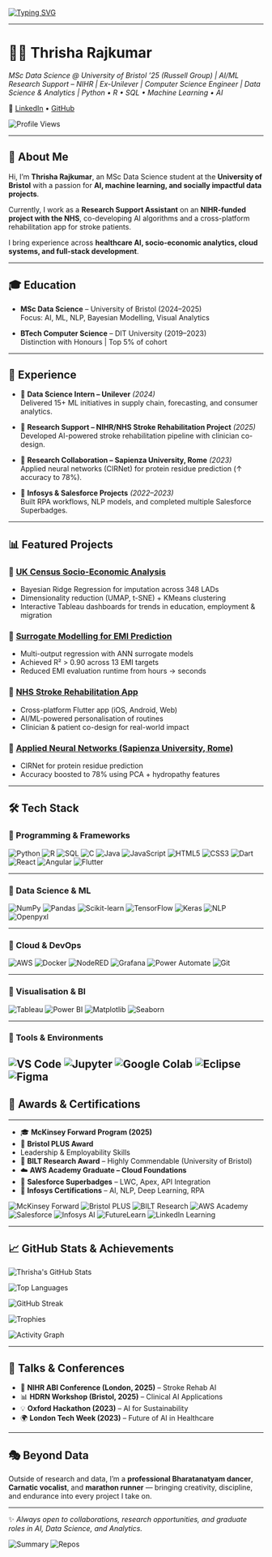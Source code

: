 [![Typing SVG](https://readme-typing-svg.demolab.com?font=Fira+Code&weight=600&size=22&pause=600&color=007BFF&center=true&vCenter=true&width=1000&lines=MSc+Data+Science+%40+Bristol+’25+(Russell+Group);AI%2FML+Research+Support+–+NIHR;Ex-Unilever+%7C+CS+Engineer;Python+•+R+•+SQL+•+Machine+Learning+•+AI)](https://git.io/typing-svg)

---

# 👩‍💻 Thrisha Rajkumar  

*MSc Data Science @ University of Bristol ’25 (Russell Group) | AI/ML Research Support – NIHR | Ex-Unilever | Computer Science Engineer | Data Science & Analytics | Python • R • SQL • Machine Learning • AI*


🔗 [LinkedIn](https://www.linkedin.com/in/thrisha-rajkumar/) • [GitHub](https://github.com/thrisharajkumar)  

![Profile Views](https://komarev.com/ghpvc/?username=thrisharajkumar&color=brightgreen&style=flat-square)  

---

## 👋 About Me  

Hi, I’m **Thrisha Rajkumar**, an MSc Data Science student at the **University of Bristol** with a passion for **AI, machine learning, and socially impactful data projects**.  

Currently, I work as a **Research Support Assistant** on an **NIHR-funded project with the NHS**, co-developing AI algorithms and a cross-platform rehabilitation app for stroke patients.  

I bring experience across **healthcare AI, socio-economic analytics, cloud systems, and full-stack development**.  

---
## 🎓 Education  

- **MSc Data Science** – University of Bristol (2024–2025)  
  Focus: AI, ML, NLP, Bayesian Modelling, Visual Analytics  

- **BTech Computer Science** – DIT University (2019–2023)  
  Distinction with Honours | Top 5% of cohort  

---

## 💼 Experience  

- 🏢 **Data Science Intern – Unilever** *(2024)*  
  Delivered 15+ ML initiatives in supply chain, forecasting, and consumer analytics.  

- 🏥 **Research Support – NIHR/NHS Stroke Rehabilitation Project** *(2025)*  
  Developed AI-powered stroke rehabilitation pipeline with clinician co-design.  

- 🧪 **Research Collaboration – Sapienza University, Rome** *(2023)*  
  Applied neural networks (CIRNet) for protein residue prediction (↑ accuracy to 78%).  

- 🏫 **Infosys & Salesforce Projects** *(2022–2023)*  
  Built RPA workflows, NLP models, and completed multiple Salesforce Superbadges.  

---

## 📊 Featured Projects  

### 🔹 [UK Census Socio-Economic Analysis](#)  
- Bayesian Ridge Regression for imputation across 348 LADs  
- Dimensionality reduction (UMAP, t-SNE) + KMeans clustering  
- Interactive Tableau dashboards for trends in education, employment & migration  

### 🔹 [Surrogate Modelling for EMI Prediction](#)  
- Multi-output regression with ANN surrogate models  
- Achieved R² > 0.90 across 13 EMI targets  
- Reduced EMI evaluation runtime from hours → seconds  

### 🔹 [NHS Stroke Rehabilitation App](#)  
- Cross-platform Flutter app (iOS, Android, Web)  
- AI/ML-powered personalisation of routines  
- Clinician & patient co-design for real-world impact  

### 🔹 [Applied Neural Networks (Sapienza University, Rome)](#)  
- CIRNet for protein residue prediction  
- Accuracy boosted to 78% using PCA + hydropathy features  

---
## 🛠️ Tech Stack  

### 🔹 Programming & Frameworks  
![Python](https://img.shields.io/badge/Python-3776AB?style=for-the-badge&logo=python&logoColor=white)
![R](https://img.shields.io/badge/R-276DC3?style=for-the-badge&logo=r&logoColor=white)
![SQL](https://img.shields.io/badge/SQL-003B57?style=for-the-badge&logo=postgresql&logoColor=white)
![C](https://img.shields.io/badge/C-00599C?style=for-the-badge&logo=c&logoColor=white)
![Java](https://img.shields.io/badge/Java-007396?style=for-the-badge&logo=java&logoColor=white)
![JavaScript](https://img.shields.io/badge/JavaScript-F7DF1E?style=for-the-badge&logo=javascript&logoColor=black)
![HTML5](https://img.shields.io/badge/HTML5-E34F26?style=for-the-badge&logo=html5&logoColor=white)
![CSS3](https://img.shields.io/badge/CSS3-1572B6?style=for-the-badge&logo=css3&logoColor=white)
![Dart](https://img.shields.io/badge/Dart-0175C2?style=for-the-badge&logo=dart&logoColor=white)
![React](https://img.shields.io/badge/React-20232A?style=for-the-badge&logo=react&logoColor=61DAFB)
![Angular](https://img.shields.io/badge/Angular-DD0031?style=for-the-badge&logo=angular&logoColor=white)
![Flutter](https://img.shields.io/badge/Flutter-02569B?style=for-the-badge&logo=flutter&logoColor=white)

---

### 🔹 Data Science & ML  
![NumPy](https://img.shields.io/badge/NumPy-013243?style=for-the-badge&logo=numpy&logoColor=white)
![Pandas](https://img.shields.io/badge/Pandas-150458?style=for-the-badge&logo=pandas&logoColor=white)
![Scikit-learn](https://img.shields.io/badge/Scikit--Learn-F7931E?style=for-the-badge&logo=scikit-learn&logoColor=white)
![TensorFlow](https://img.shields.io/badge/TensorFlow-FF6F00?style=for-the-badge&logo=tensorflow&logoColor=white)
![Keras](https://img.shields.io/badge/Keras-D00000?style=for-the-badge&logo=keras&logoColor=white)
![NLP](https://img.shields.io/badge/NLP-BERT%2FLSTM%2FCRF-blueviolet?style=for-the-badge)
![Openpyxl](https://img.shields.io/badge/Openpyxl-FFD43B?style=for-the-badge&logo=python&logoColor=black)

---

### 🔹 Cloud & DevOps  
![AWS](https://img.shields.io/badge/AWS-FF9900?style=for-the-badge&logo=amazon-aws&logoColor=white)
![Docker](https://img.shields.io/badge/Docker-2496ED?style=for-the-badge&logo=docker&logoColor=white)
![NodeRED](https://img.shields.io/badge/Node--RED-8F0000?style=for-the-badge&logo=nodered&logoColor=white)
![Grafana](https://img.shields.io/badge/Grafana-F46800?style=for-the-badge&logo=grafana&logoColor=white)
![Power Automate](https://img.shields.io/badge/Power%20Automate-0066FF?style=for-the-badge&logo=power-automate&logoColor=white)
![Git](https://img.shields.io/badge/Git-F05032?style=for-the-badge&logo=git&logoColor=white)

---

### 🔹 Visualisation & BI  
![Tableau](https://img.shields.io/badge/Tableau-E97627?style=for-the-badge&logo=tableau&logoColor=white)
![Power BI](https://img.shields.io/badge/Power%20BI-F2C811?style=for-the-badge&logo=powerbi&logoColor=black)
![Matplotlib](https://img.shields.io/badge/Matplotlib-00427E?style=for-the-badge&logo=plotly&logoColor=white)
![Seaborn](https://img.shields.io/badge/Seaborn-4C8CBF?style=for-the-badge&logo=python&logoColor=white)

---

### 🔹 Tools & Environments  
![VS Code](https://img.shields.io/badge/VS%20Code-007ACC?style=for-the-badge&logo=visual-studio-code&logoColor=white)
![Jupyter](https://img.shields.io/badge/Jupyter-F37626?style=for-the-badge&logo=jupyter&logoColor=white)
![Google Colab](https://img.shields.io/badge/Google%20Colab-F9AB00?style=for-the-badge&logo=googlecolab&logoColor=black)
![Eclipse](https://img.shields.io/badge/Eclipse-2C2255?style=for-the-badge&logo=eclipse&logoColor=white)
![Figma](https://img.shields.io/badge/Figma-F24E1E?style=for-the-badge&logo=figma&logoColor=white)
---

## 🏅 Awards & Certifications  

---
- 🎓 **McKinsey Forward Program (2025)**
- 🥇 **Bristol PLUS Award**
- Leadership & Employability Skills
- 🧪 **BILT Research Award** – Highly Commendable (University of Bristol)
- ☁️ **AWS Academy Graduate – Cloud Foundations**
- 🔑 **Salesforce Superbadges** – LWC, Apex, API Integration
- 🤖 **Infosys Certifications** – AI, NLP, Deep Learning, RPA

![McKinsey Forward](https://img.shields.io/badge/McKinsey-Forward%20Program-blue?style=for-the-badge&logo=mckinsey&logoColor=white)
![Bristol PLUS](https://img.shields.io/badge/Bristol-PLUS%20Award-9cf?style=for-the-badge&logo=university-of-bristol&logoColor=white)
![BILT Research](https://img.shields.io/badge/BILT-Research%20Award-orange?style=for-the-badge)
![AWS Academy](https://img.shields.io/badge/AWS-Cloud%20Foundations-FF9900?style=for-the-badge&logo=amazon-aws&logoColor=white)
![Salesforce](https://img.shields.io/badge/Salesforce-Superbadges-00A1E0?style=for-the-badge&logo=salesforce&logoColor=white)
![Infosys AI](https://img.shields.io/badge/Infosys-AI%20%7C%20DL%20%7C%20NLP%20%7C%20RPA-blue?style=for-the-badge)
![FutureLearn](https://img.shields.io/badge/FutureLearn-Innovation%20%26%20Enterprise-FF69B4?style=for-the-badge&logo=futurelearn&logoColor=white)
![LinkedIn Learning](https://img.shields.io/badge/LinkedIn-Full%20Stack%20Web%20Development-0A66C2?style=for-the-badge&logo=linkedin&logoColor=white)

---
## 📈 GitHub Stats & Achievements

<!-- Core stats (rounded, gradient bg, gold icons, blue titles) -->
![Thrisha's GitHub Stats](https://github-readme-stats.vercel.app/api?username=thrisharajkumar&show_icons=true&include_all_commits=true&count_private=true&show=prs,issues,contribs,repos&border_radius=20&bg_color=0D1117&title_color=00BFFF&text_color=E6EDF3&icon_color=FFD700)


<!-- Top languages (rounded, same palette) -->
![Top Languages](https://github-readme-stats.vercel.app/api/top-langs/?username=thrisharajkumar&layout=compact&border_radius=20&bg_color=20,0d1117,1a1f2e&title_color=00BFFF&text_color=E6EDF3)

<!-- Streak (rounded, gold ring + warm fire, blue labels) -->
![GitHub Streak](https://streak-stats.demolab.com?user=thrisharajkumar&border_radius=20&background=0D1117&ring=FFD700&fire=FF8C00&currStreakLabel=00BFFF&sideLabels=E6EDF3&dates=8892A6)

<!-- Trophies (fun & gold-themed with rounded cards) -->
![Trophies](https://github-profile-trophy.vercel.app/?username=thrisharajkumar&theme=algolia&margin-w=15&margin-h=15&no-frame=true&row=1&column=6&title=MultiLanguage,Commits,Repositories,Experience,Stars,Followers&no-bg=true)


<!-- Activity graph (blue line + gold points, dark bg, rounded) -->
![Activity Graph](https://github-readme-activity-graph.vercel.app/graph?username=thrisharajkumar&bg_color=0D1117&color=00BFFF&line=00BFFF&point=FFD700&area=true&area_color=1a66ff&hide_border=true)

---
## 🎤 Talks & Conferences  

- 🧠 **NIHR ABI Conference (London, 2025)** – Stroke Rehab AI  
- 📊 **HDRN Workshop (Bristol, 2025)** – Clinical AI Applications  
- 💡 **Oxford Hackathon (2023)** – AI for Sustainability  
- 🌍 **London Tech Week (2023)** – Future of AI in Healthcare  

---

## 🎭 Beyond Data  

Outside of research and data, I’m a **professional Bharatanatyam dancer**, **Carnatic vocalist**, and **marathon runner** — bringing creativity, discipline, and endurance into every project I take on.  

---

✨ *Always open to collaborations, research opportunities, and graduate roles in AI, Data Science, and Analytics.*  


![Summary](https://github-profile-summary-cards.vercel.app/api/cards/repos-per-language?username=thrisharajkumar&theme=tokyonight)
![Repos](https://github-profile-summary-cards.vercel.app/api/cards/stats?username=thrisharajkumar&theme=tokyonight)

